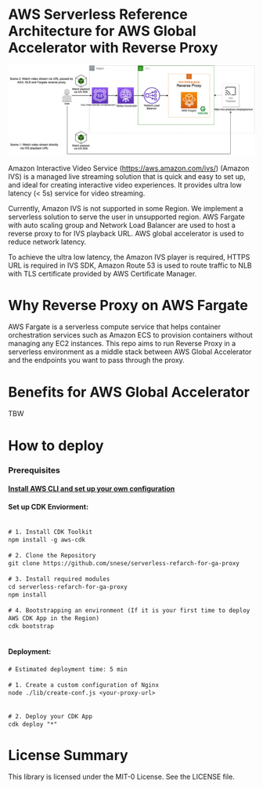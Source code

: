 # AWS Serverless Reference Architecture for AWS Global Accelerator with Reverse Proxy
![Reference Architecture](Architecture.jpg)

Amazon Interactive Video Service (https://aws.amazon.com/ivs/) (Amazon IVS) is a managed live streaming solution that is quick and easy to set up, and ideal for creating interactive video experiences. It provides ultra low latency (< 5s) service for video streaming.

Currently, Amazon IVS is not supported in some Region. We implement a serverless solution to serve the user in unsupported region. AWS Fargate with auto scaling group and Network Load Balancer are used to host a reverse proxy to for IVS playback URL. AWS global accelerator is used to reduce network latency. 

To achieve the ultra low latency, the Amazon IVS player is required, HTTPS URL is required in IVS SDK, Amazon Route 53 is used to route traffic to NLB with TLS certificate provided by AWS Certificate Manager.


# Why Reverse Proxy on AWS Fargate
AWS Fargate is a serverless compute service that helps container orchestration services such as Amazon ECS to provision containers without managing any EC2 instances. This repo aims to run Reverse Proxy in a serverless environment as a middle stack between AWS Global Accelerator and the endpoints you want to pass through the proxy.

# Benefits for AWS Global Accelerator
TBW

# How to deploy
### Prerequisites

#### [Install AWS CLI and set up your own configuration](https://docs.aws.amazon.com/cli/latest/userguide/cli-chap-install.html)

#### Set up CDK Enviorment: 
```

# 1. Install CDK Toolkit
npm install -g aws-cdk

# 2. Clone the Repository
git clone https://github.com/snese/serverless-refarch-for-ga-proxy

# 3. Install required modules
cd serverless-refarch-for-ga-proxy
npm install

# 4. Bootstrapping an environment (If it is your first time to deploy AWS CDK App in the Region)
cdk bootstrap


```
#### Deployment:  

```
# Estimated deployment time: 5 min

# 1. Create a custom configuration of Nginx 
node ./lib/create-conf.js <your-proxy-url>


# 2. Deploy your CDK App
cdk deploy "*"

```

# License Summary
This library is licensed under the MIT-0 License. See the LICENSE file.
